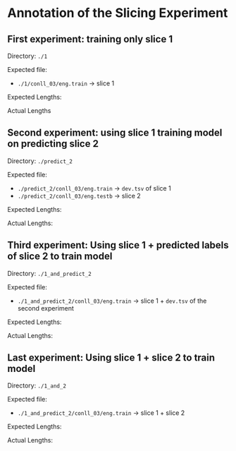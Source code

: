 # Annotation of the Slicing Experiment

## First experiment: training only slice 1

Directory: `./1`

Expected file: 

- `./1/conll_03/eng.train` -> slice 1

Expected Lengths:

Actual Lengths

## Second experiment: using slice 1 training model on predicting slice 2

Directory: `./predict_2`

Expected file: 

- `./predict_2/conll_03/eng.train` -> `dev.tsv` of slice 1
- `./predict_2/conll_03/eng.testb` -> slice 2

Expected Lengths:

Actual Lengths:

## Third experiment: Using slice 1 + predicted labels of slice 2 to train model

Directory: `./1_and_predict_2`

Expected file:

- `./1_and_predict_2/conll_03/eng.train` -> slice 1 + `dev.tsv` of the second experiment

Expected Lengths:

Actual Lengths:

## Last experiment: Using slice 1 + slice 2 to train model

Directory: `./1_and_2`

Expected file:

- `./1_and_predict_2/conll_03/eng.train` -> slice 1 + slice 2

Expected Lengths:

Actual Lengths: